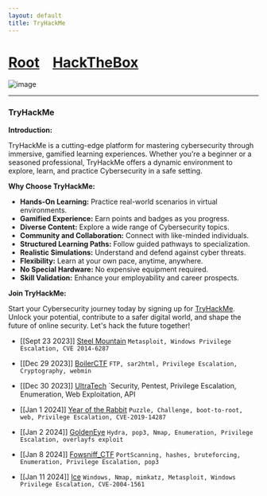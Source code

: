 ```yaml
---
layout: default
title: TryHackMe
---
```

<h1 class="mume-header" id="mainindexhtml-nbspnbsp-contactcontacthtml"><a href="../../index.html">Root</a>&#xA0;&#xA0;&#xA0; <a href="/Posts/HTB/index.html">HackTheBox</a>&#xA0;&#xA0;&#xA0;</h1>
<script src="https://tryhackme.com/badge/1528520"></script>

![image](https://user-images.githubusercontent.com/127159644/223289326-adc9f1f7-1fea-497a-b829-28d6a50f3390.png)

---
### TryHackMe

**Introduction:**

TryHackMe is a cutting-edge platform for mastering cybersecurity through immersive, gamified learning experiences. Whether you're a beginner or a seasoned professional, TryHackMe offers a dynamic environment to explore, learn, and practice Cybersecurity in a safe setting.

**Why Choose TryHackMe:**

- **Hands-On Learning:** Practice real-world scenarios in virtual environments.
- **Gamified Experience:** Earn points and badges as you progress.
- **Diverse Content:** Explore a wide range of Cybersecurity topics.
- **Community and Collaboration:** Connect with like-minded individuals.
- **Structured Learning Paths:** Follow guided pathways to specialization.
- **Realistic Simulations:** Understand and defend against cyber threats.
- **Flexibility:** Learn at your own pace, anytime, anywhere.
- **No Special Hardware:** No expensive equipment required.
- **Skill Validation:** Enhance your employability and career prospects.

**Join TryHackMe:**

Start your Cybersecurity journey today by signing up for [TryHackMe](https://tryhackme.com/signup). Unlock your potential, contribute to a safer digital world, and shape the future of online security. Let's hack the future together!

- [[Sept 23 2023]] [Steel Mountain](https://deusx7.github.io/Posts/THM/Writeups/Steel_Mountain/Steel_Mountain.html) `Metasploit, Windows Privilege Escalation, CVE 2014-6287`

- [[Dec 29 2023]] [BoilerCTF](https://deusx7.github.io/Posts/THM/Writeups/BoilerCTF/BoilerCTF.html) `FTP, sar2html, Privilege Escalation, Cryptography, webmin`

- [[Dec 30 2023]] [UltraTech](https://deusx7.github.io/Posts/THM/Writeups/UltraTech/UltraTech.html) `Security, Pentest, Privilege Escalation, Enumeration, Web Exploitation, API

- [[Jan 1 2024]] [Year of the Rabbit](https://deusx7.github.io/Posts/THM/Writeups/Year_of_the_Rabbit/Year_of_the_Rabbit.html) `Puzzle, Challenge, boot-to-root, web, Privilege Escalation, CVE-2019-14287`

- [[Jan 2 2024]] [GoldenEye](https://deusx7.github.io/Posts/THM/Writeups/GoldenEye/GoldenEye.html) `Hydra, pop3, Nmap, Enumeration, Privilege Escalation, overlayfs exploit`

- [[Jan 8 2024]] [Fowsniff_CTF](https://deusx7.github.io/Posts/THM/Writeups/Fowsniff_CTF/Fowsniff_CTF.html) `PortScanning, hashes, bruteforcing, Enumeration, Privilege Escalation, pop3`

- [[Jan 11 2024]] [Ice](https://deusx7.github.io/Posts/THM/Writeups/Ice/Ice.html) `Windows, Nmap, mimkatz, Metasploit, Windows Privilege Escalation, CVE-2004-1561`